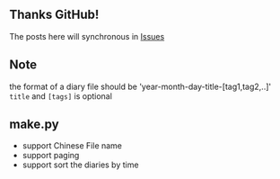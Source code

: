 Thanks GitHub!
---
The posts here will synchronous in [Issues](https://github.com/Jayin/jayin.github.io/issues?state=open)

Note
---
the format of a diary file should be 'year-month-day-title-[tag1,tag2,..]'
`title` and `[tags]` is optional


make.py
---
* support Chinese File name
* support paging
* support sort the diaries by time